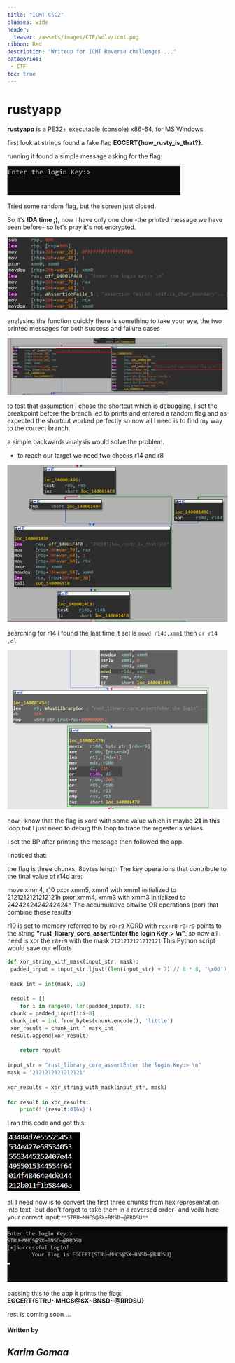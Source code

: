 ```yaml
---
title: "ICMT CSC2"
classes: wide
header:
  teaser: /assets/images/CTF/wolv/icmt.png
ribbon: Red
description: "Writeup for ICMT Reverse challenges ..."
categories:
 - CTF
toc: true
---
```


# rustyapp


**rustyapp** is a PE32+ executable (console) x86-64, for MS Windows.

first look at strings found a fake flag **EGCERT{how_rusty_is_that?}**.

running it found a simple message asking for the flag:

![dynamic](/assets/images/CTF/ICMT/rusty/dynamic.png)

Tried some random flag, but the screen just closed.

So it's **IDA time ;)**, now I have only one clue -the printed message we have seen before- so let's pray it's not encrypted.


![first look](/assets/images/CTF/ICMT/rusty/first%20look.png)

analysing the function quickly there is something to take your eye, the two printed messages for both success and failure cases

![s&f](/assets/images/CTF/ICMT/rusty/assu.png)

to test that assumption I chose the shortcut which is debugging, I set the breakpoint before the branch led to prints and entered a random flag and as expected the shortcut worked perfectly so now all I need is to find my way to the correct branch.

a simple backwards analysis would solve the problem.
- to reach our target we need two checks r14 and r8

![r14](/assets/images/CTF/ICMT/rusty/r14.png)

searching for r14 i found the last time it set is ```movd r14d,xmm1```
then ```or r14 ,dl```

![r14_2](/assets/images/CTF/ICMT/rusty/r14_2.png)

now I know that the flag is xord with some value which is maybe **21** in this loop but I just need to debug this loop to trace the regester's values.

I set the BP after printing the message then followed the app.

I noticed that:

the flag is three chunks, 8bytes length
The key operations that contribute to the final value of r14d are:

move xmm4, r10
pxor xmm5, xmm1 with xmm1 initialized to 2121212121212121h
pxor xmm4, xmm3 with xmm3 initialized to 2424242424242424h
The accumulative bitwise OR operations (por) that combine these results

r10 is set to memory referred to by ```r8+r9``` XORD with ```rcx+r8```
```r8+r9``` points to the string **"rust_library_core_assertEnter the login Key:> \n"**.
so now all i need is xor the ```r8+r9``` with the mask ```2121212121212121```
This Python script would save our efforts
```python
def xor_string_with_mask(input_str, mask):
 padded_input = input_str.ljust((len(input_str) + 7) // 8 * 8, '\x00')
    
 mask_int = int(mask, 16)
    
 result = []
    for i in range(0, len(padded_input), 8):
 chunk = padded_input[i:i+8]
 chunk_int = int.from_bytes(chunk.encode(), 'little')
 xor_result = chunk_int ^ mask_int
 result.append(xor_result)
    
    return result

input_str = "rust_library_core_assertEnter the login Key:> \n"
mask = "2121212121212121"

xor_results = xor_string_with_mask(input_str, mask)

for result in xor_results:
    print(f'{result:016x}')
```
I ran this code and got this:

![out](/assets/images/CTF/ICMT/rusty/out.png)

all I need now is to convert the first three chunks from hex representation into text -but don't forget to take them in a reversed order- and voila here your correct input:```**STRU~MHCS@SX~BNSD~@RRDSU**```

![flag](/assets/images/CTF/ICMT/rusty/flag.png)

passing this to the app it prints the flag: **EGCERT{STRU~MHCS@SX~BNSD~@RRDSU}**

rest is coming soon ...

#### Written by

## *Karim Gomaa*